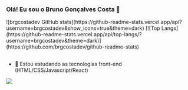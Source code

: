 ### Olá! Eu sou o Bruno Gonçalves Costa 👋

<div>
![brgcostadev GitHub stats](https://github-readme-stats.vercel.app/api?username=brgcostadev&show_icons=true&theme=dark)
[![Top Langs](https://github-readme-stats.vercel.app/api/top-langs/?username=brgcostadev&theme=dark)](https://github.com/brgcostadev/github-readme-stats)
</div>

##



- 🌱 Estou estudando as tecnologias front-end (HTML/CSS/Javascript/React)

<a href="" target=""><img src="https://img.shields.io/badge/WhatsApp-25D366?style=for-the-badge&logo=whatsapp&logoColor=white" target=""></a>
